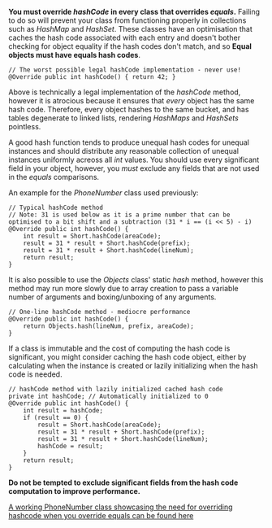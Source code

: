 **You must override *hashCode* in every class that overrides *equals*.** Failing to do so will prevent your class from
functioning properly in collections such as *HashMap* and *HashSet*. These classes have an optimisation that caches the
hash code associated with each entry and doesn't bother checking for object  equality if the hash codes don't match,
and so **Equal objects must have equals hash codes**.

```
// The worst possible legal hashCode implementation - never use!
@Override public int hashCode() { return 42; }
```

Above is technically a legal implementation of the *hashCode* method, however it is atrocious because it ensures that
*every* object has the same hash code. Therefore, every object hashes to the same bucket, and has tables degenerate to
linked lists, rendering *HashMaps* and *HashSets* pointless.

A good hash function tends to produce unequal hash codes for unequal instances and should distribute any reasonable
collection of unequal instances uniformly acreoss all *int* values. You should use every significant field in your object,
however, you *must* exclude any fields that are not used in the *equals* comparisons.

An example for the *PhoneNumber* class used previously:
```
// Typical hashCode method
// Note: 31 is used below as it is a prime number that can be optimised to a bit shift and a subtraction (31 * i == (i << 5) - i)
@Override public int hashCode() {
    int result = Short.hashCode(areaCode);
    result = 31 * result + Short.hashCode(prefix);
    result = 31 * result + Short.hashCode(lineNum);
    return result;
}
```

It is also possible to use the *Objects* class' static *hash* method, however this method may run more slowly due to
array creation to pass a variable number of arguments and boxing/unboxing of any arguments.
```
// One-line hashCode method - mediocre performance
@Override public int hashCode() {
    return Objects.hash(lineNum, prefix, areaCode);
}
```

If a class is immutable and the cost of computing the hash code is significant, you might consider caching the hash code
object, either by calculating when the instance is created or lazily initializing when the hash code is needed.

```
// hashCode method with lazily initialized cached hash code
private int hashCode; // Automatically initialized to 0
@Override public int hashCode() {
    int result = hashCode;
    if (result == 0) {
        result = Short.hashCode(areaCode);
        result = 31 * result + Short.hashCode(prefix);
        result = 31 * result + Short.hashCode(lineNum);
        hashCode = result;
    }
    return result;
}
```

**Do not be tempted to exclude significant fields from the hash code computation to improve performance.**

[A working PhoneNumber class showcasing the need for overriding hashcode when you override equals can be found here](../src/effectivejava/chapter3/item11/PhoneNumber.java)